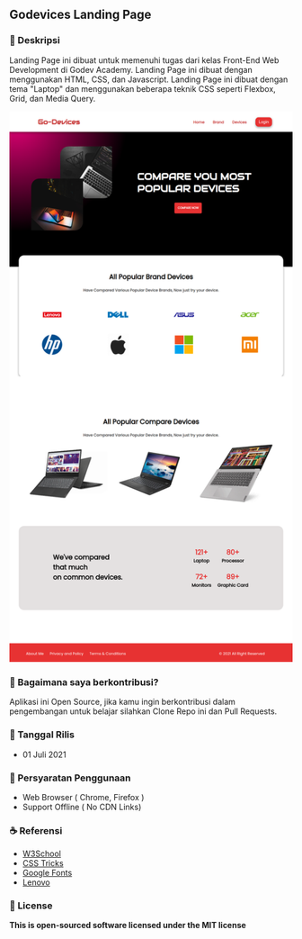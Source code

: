 ## Godevices Landing Page

### 📖 Deskripsi
Landing Page ini dibuat untuk memenuhi tugas dari kelas Front-End Web Development di Godev Academy. Landing Page ini dibuat dengan menggunakan HTML, CSS, dan Javascript. Landing Page ini dibuat dengan tema "Laptop" dan menggunakan beberapa teknik CSS seperti Flexbox, Grid, dan Media Query.

![Sceenshoot](https://github.com/andikatuluspangestu/godevices-landingpage/raw/main/preview.png)
	
### 🤝 Bagaimana saya berkontribusi?
Aplikasi ini Open Source, jika kamu ingin berkontribusi dalam pengembangan untuk belajar silahkan Clone Repo ini dan Pull Requests.

### 📆 Tanggal Rilis
* 01 Juli 2021

### 📝 Persyaratan Penggunaan
* Web Browser ( Chrome, Firefox )
* Support Offline ( No CDN Links)

### ☕ Referensi
* [W3School](https://w3school.com)
* [CSS Tricks](https://csstricks.com)
* [Google Fonts](https://fonts.google.com)
* [Lenovo](https://www.lenovo.com/id/in/laptops/c/laptops)

### 📜 License 
**This is open-sourced software licensed under the MIT license**
